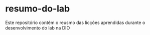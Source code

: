 # resumo-do-lab
Este repositório contém o reusmo das licções aprendidas durante o desenvolvimento do lab na DIO
